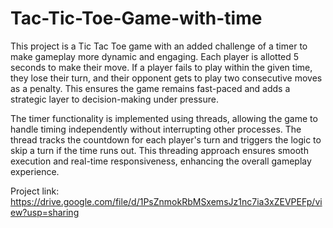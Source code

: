 # Tac-Tic-Toe-Game-with-time

This project is a Tic Tac Toe game with an added challenge of a timer to make gameplay more dynamic and engaging. Each player is allotted 5 seconds to make their move. If a player fails to play within the given time, they lose their turn, and their opponent gets to play two consecutive moves as a penalty. This ensures the game remains fast-paced and adds a strategic layer to decision-making under pressure.

The timer functionality is implemented using threads, allowing the game to handle timing independently without interrupting other processes. The thread tracks the countdown for each player's turn and triggers the logic to skip a turn if the time runs out. This threading approach ensures smooth execution and real-time responsiveness, enhancing the overall gameplay experience.

Project link: https://drive.google.com/file/d/1PsZnmokRbMSxemsJz1nc7ia3xZEVPEFp/view?usp=sharing
